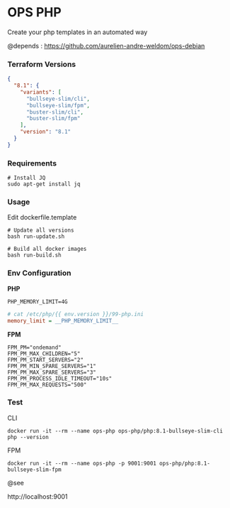 # OPS PHP

Create your php templates in an automated way 

@depends : https://github.com/aurelien-andre-weldom/ops-debian

### Terraform Versions

```json
{
  "8.1": {
    "variants": [
      "bullseye-slim/cli",
      "bullseye-slim/fpm",
      "buster-slim/cli",
      "buster-slim/fpm"
    ],
    "version": "8.1"
  }
}
```

### Requirements

```shell
# Install JQ
sudo apt-get install jq
```

### Usage

Edit dockerfile.template

```shell
# Update all versions
bash run-update.sh
```

```shell
# Build all docker images
bash run-build.sh
```

### Env Configuration

**PHP**

```dotenv
PHP_MEMORY_LIMIT=4G
```

```ini
# cat /etc/php/{{ env.version }}/99-php.ini
memory_limit = __PHP_MEMORY_LIMIT__
```

**FPM** 

```dotenv
FPM_PM="ondemand"
FPM_PM_MAX_CHILDREN="5"
FPM_PM_START_SERVERS="2"
FPM_PM_MIN_SPARE_SERVERS="1"
FPM_PM_MAX_SPARE_SERVERS="3"
FPM_PM_PROCESS_IDLE_TIMEOUT="10s"
FPM_PM_MAX_REQUESTS="500"
```

### Test

CLI

```shell
docker run -it --rm --name ops-php ops-php/php:8.1-bullseye-slim-cli php --version
```

FPM

```shell
docker run -it --rm --name ops-php -p 9001:9001 ops-php/php:8.1-bullseye-slim-fpm
```

@see 

http://localhost:9001